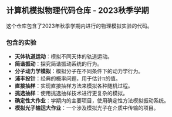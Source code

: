 
## 计算机模拟物理代码仓库 - 2023秋季学期

这个仓库包含了2023年秋季学期内进行的物理模拟实验的代码。

### 包含的实验

- **天体轨道运动**：模拟不同天体的轨道运动。
- **简谐振动**：探究简谐振动系统的行为。
- **分子动力学模拟**：模拟分子在不同条件下的动力学行为。
- **浦丰投针**：经典的概率问题，用于估计π的值。
- **直接抽样**：实现直接抽样方法来模拟各种随机过程。
- **挑选抽样**：使用挑选抽样技术进行更复杂的模拟。
- **确定性大作业**：学期内的主要项目，使用确定性方法模拟振动系统。
- **模拟光子输运大作业**：一个涉及模拟光子在介质中传输的项目。


